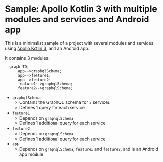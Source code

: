 # Sample: Apollo Kotlin 3 with multiple modules and services and Android app

This is a minimalist sample of a project with several modules and services
using [Apollo Kotlin 3](https://www.apollographql.com/docs/kotlin), and an Android app.

It contains 3 modules:

```mermaid
  graph TD;
      app-->graphqlSchema;
      app-->feature1;
      app-->feature2;
      feature1-->graphqlSchema;
      feature2-->graphqlSchema;
```

- `graphqlSchema`
  - Contains the GraphQL schema for 2 services
  - Defines 1 query for each service
- `feature1`
  - Depends on `graphqlSchema`
  - Defines 1 additional query for each service
- `feature2`
  - Depends on `graphqlSchema`
  - Defines 1 additional query for each service
- `app`
  - Depends on `graphqlSchema`, `feature1` and `feature2`, and is an Android app module
